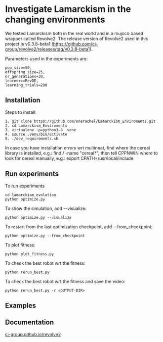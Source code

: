 # Investigate Lamarckism in the changing environments
We tested Lamarckism both in the real world and in a mujoco based wrapper called Revolve2. The release version of Revolve2 used in this project is v0.3.8-beta1 (https://github.com/ci-group/revolve2/releases/tag/v0.3.8-beta1).

Parameters used in the experiments are:
``` 
pop_size=50,
offspring_size=25,
nr_generations=30,
learner==RevDE,
learning_trials=280
``` 
## Installation 
Steps to install:
``` 
1. git clone https://github.com/onerachel/Lamarckism_Enviroments.git
2. cd Lamarckism_Enviroments
3. virtualenv -p=python3.8 .venv
4. source .venv/bin/activate
5. ./dev_requirements.sh
``` 
In case you have installation errors wrt multineat, find where the cereal library is installed, e.g.: find / -name "cereal*", then tell CPPNWIN where to look for cereal manually, e.g.: export CPATH=/usr/local/include

## Run experiments 
To run experiments
``` 
cd lamarckian_evolution
python optimize.py
``` 
To show the simulation, add --visualize: 
``` 
python optimize.py --visualize
``` 
To restart from the last optimization checkpoint, add --from_checkpoint: 
``` 
python optimize.py --from_checkpoint
``` 
To plot fitness:
``` 
python plot_fitness.py
``` 
To check the best robot wrt the fitness:
``` 
python rerun_best.py
```
To check the best robot wrt the fitness and save the video:
``` 
python rerun_best.py -r <OUTPUT-DIR>
```

## Examples


## Documentation 

[ci-group.github.io/revolve2](https://ci-group.github.io/revolve2/) 
